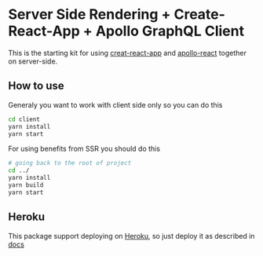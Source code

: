 # Server Side Rendering + Create-React-App + Apollo GraphQL Client
This is the starting kit for using [creat-react-app](https://github.com/facebookincubator/create-react-app) and [apollo-react](http://dev.apollodata.com/react/) together on server-side.

## How to use
Generaly you want to work with client side only so you can do this
```bash
cd client
yarn install
yarn start
```
For using benefits from SSR you should do this
```bash
# going back to the root of project
cd ../
yarn install
yarn build
yarn start
```
## Heroku
This package support deploying on [Heroku](https://www.heroku.com/), so just deploy it as described in [docs](https://devcenter.heroku.com/articles/git)

